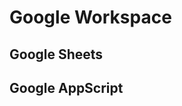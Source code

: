 # Google Workspace

<!-- tags: civicrm; daten-organisieren; komponenten-verbinden -->

## Google Sheets

## Google AppScript
